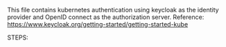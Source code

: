 This file contains kubernetes authentication using keycloak as the identity provider and OpenID connect as the authorization server.
Reference: https://www.keycloak.org/getting-started/getting-started-kube

STEPS:

